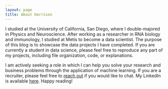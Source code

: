 ```yaml
---
layout: page
title: About Harrison
---
```


I studied at the University of California, San Diego, where I double-majored in Physics and Neuroscience. After working as a researcher in RNA biology and immunology, I studied at Metis to become a data scientist. The purpose of this blog is to showcase the data projects I have completed. If you are currently a student in data science, please feel free to reproduce any part of my projects, including file organization, code, or explanations.

I am actively seeking a role in which I can help you solve your research and business problems through the application of machine learning. If you are a recruiter, please feel free to [reach out](mailto:harrison.c.wang@gmail.com) if you would like to chat. My LinkedIn is available [here](https://www.linkedin.com/in/harrisonized). Happy reading!